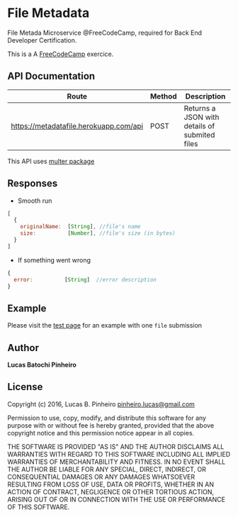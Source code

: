 # File Metadata 

File Metada Microservice @FreeCodeCamp, required for Back End Developer Certification.

This is a A [FreeCodeCamp](https://www.freecodecamp.com/challenges/file-metadata-microservice) exercice.

## API Documentation

Route                 | Method | Description
----------------------|--------|------------
https://metadatafile.herokuapp.com/api         | POST    | Returns a JSON with details of submited files

This API uses [multer package](https://www.npmjs.com/package/multer)

## Responses

* Smooth run

```javascript
[
  {
    originalName:  [String], //file's name
    size:          [Number], //file's size (in bytes)
  }
]
```

* If something went wrong
```javascript
{
  error:          [String]  //error description
}
```

## Example

Please visit the [test page](https://metadatafile.herokuapp.com/) for an example with one `file` submission

## Author

**Lucas Batochi Pinheiro**

## License

Copyright (c) 2016,
Lucas B. Pinheiro pinheiro.lucas@gmail.com

Permission to use, copy, modify, and distribute this software for any purpose with or without fee is hereby granted, provided that the above copyright notice and this permission notice appear in all copies.

THE SOFTWARE IS PROVIDED "AS IS" AND THE AUTHOR DISCLAIMS ALL WARRANTIES WITH REGARD TO THIS SOFTWARE INCLUDING ALL IMPLIED WARRANTIES OF MERCHANTABILITY AND FITNESS. IN NO EVENT SHALL THE AUTHOR BE LIABLE FOR ANY SPECIAL, DIRECT, INDIRECT, OR CONSEQUENTIAL DAMAGES OR ANY DAMAGES WHATSOEVER RESULTING FROM LOSS OF USE, DATA OR PROFITS, WHETHER IN AN ACTION OF CONTRACT, NEGLIGENCE OR OTHER TORTIOUS ACTION, ARISING OUT OF OR IN CONNECTION WITH THE USE OR PERFORMANCE OF THIS SOFTWARE.
